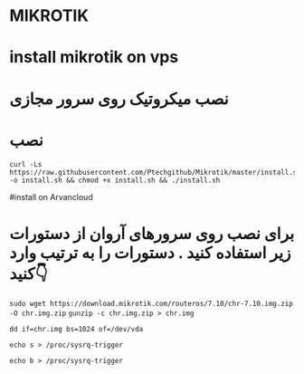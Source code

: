 
# MIKROTIK

# install mikrotik on vps
# نصب میکروتیک روی سرور مجازی

# نصب

```
curl -Ls https://raw.githubusercontent.com/Ptechgithub/Mikrotik/master/install.sh -o install.sh && chmod +x install.sh && ./install.sh
```


#install on Arvancloud 
# برای نصب روی سرورهای آروان از دستورات زیر استفاده کنید . دستورات را به ترتیب وارد کنید👇
``
sudo wget https://download.mikrotik.com/routeros/7.10/chr-7.10.img.zip -O chr.img.zip
``
`
 gunzip -c chr.img.zip > chr.img
`

`dd if=chr.img bs=1024 of=/dev/vda
`

`
echo s > /proc/sysrq-trigger
`

`
echo b > /proc/sysrq-trigger
`
